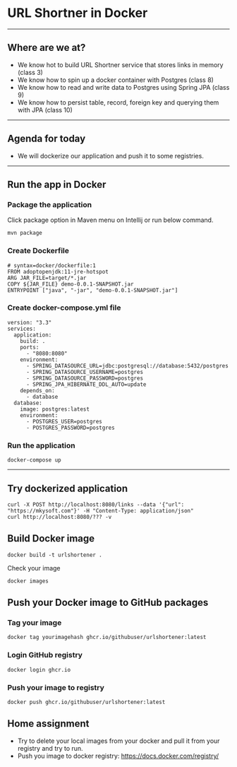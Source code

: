 # URL Shortner in Docker

----

## Where are we at?

* We know hot to build URL Shortner service that stores links in memory (class 3)
* We know how to spin up a docker container with Postgres (class 8)
* We know how to read and write data to Postgres using Spring JPA (class 9)
* We know how to persist table, record, foreign key and querying them with JPA (class 10)

----

## Agenda for today
* We will dockerize our application and push it to some registries.

----

## Run the app in Docker
### Package the application
Click package option in Maven menu on Intellij or run below command.
```
mvn package
```
### Create Dockerfile
```
# syntax=docker/dockerfile:1
FROM adoptopenjdk:11-jre-hotspot
ARG JAR_FILE=target/*.jar
COPY ${JAR_FILE} demo-0.0.1-SNAPSHOT.jar
ENTRYPOINT ["java", "-jar", "demo-0.0.1-SNAPSHOT.jar"]
```
### Create docker-compose.yml file
```
version: "3.3"
services:
  application:
    build: .
    ports:
      - "8080:8080"
    environment:
      - SPRING_DATASOURCE_URL=jdbc:postgresql://database:5432/postgres
      - SPRING_DATASOURCE_USERNAME=postgres
      - SPRING_DATASOURCE_PASSWORD=postgres
      - SPRING_JPA_HIBERNATE_DDL_AUTO=update
    depends_on:
      - database
  database:
    image: postgres:latest
    environment:
      - POSTGRES_USER=postgres
      - POSTGRES_PASSWORD=postgres
```
### Run the application
```
docker-compose up
```
----
## Try dockerized application
```
curl -X POST http://localhost:8080/links --data '{"url": "https://mkysoft.com"}' -H "Content-Type: application/json"
curl http://localhost:8080/??? -v
```
## Build Docker image
```
docker build -t urlshortener .
```
Check your image
```
docker images
```
## Push your Docker image to GitHub packages
### Tag your image
```
docker tag yourimagehash ghcr.io/githubuser/urlshortener:latest
```
### Login GitHub registry
```
docker login ghcr.io 
```
### Push your image to registry
```
docker push ghcr.io/githubuser/urlshortener:latest
```

## Home assignment
* Try to delete your local images from your docker and pull it from your registry and try to run.
* Push you image to docker registry: https://docs.docker.com/registry/
